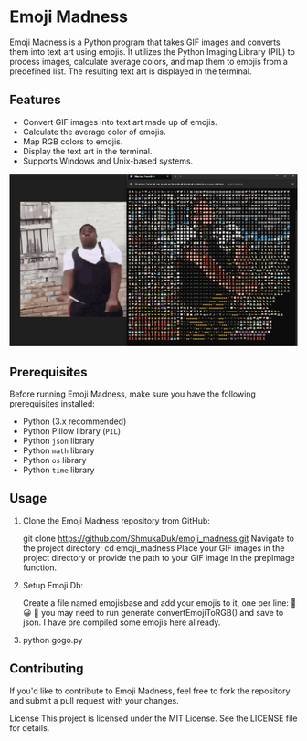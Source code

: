 # Emoji Madness

Emoji Madness is a Python program that takes GIF images and converts them into text art using emojis. It utilizes the Python Imaging Library (PIL) to process images, calculate average colors, and map them to emojis from a predefined list. The resulting text art is displayed in the terminal.

## Features

- Convert GIF images into text art made up of emojis.
- Calculate the average color of emojis.
- Map RGB colors to emojis.
- Display the text art in the terminal.
- Supports Windows and Unix-based systems.

![Local Image](lol.png)


## Prerequisites

Before running Emoji Madness, make sure you have the following prerequisites installed:

- Python (3.x recommended)
- Python Pillow library (`PIL`)
- Python `json` library
- Python `math` library
- Python `os` library
- Python `time` library


## Usage

1. Clone the Emoji Madness repository from GitHub:

    git clone https://github.com/ShmukaDuk/emoji_madness.git
    Navigate to the project directory:
    cd emoji_madness
    Place your GIF images in the project directory or provide the path to your GIF image in the prepImage function.

2. Setup Emoji Db:

    Create a file named emojisbase and add your emojis to it, one per line:
    🌊
    😀
    🌸
    you may need to run generate convertEmojiToRGB() and save to json. I have pre compiled some emojis here allready.

3. python gogo.py

## Contributing
If you'd like to contribute to Emoji Madness, feel free to fork the repository and submit a pull request with your changes.

License
This project is licensed under the MIT License. See the LICENSE file for details.
